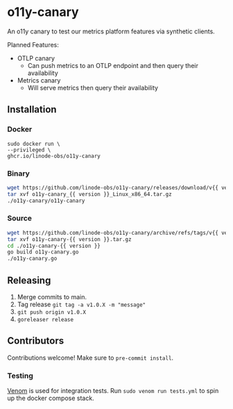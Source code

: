 # o11y-canary

An o11y canary to test our metrics platform features via synthetic clients.

Planned Features:

* OTLP canary
  * Can push metrics to an OTLP endpoint and then query their availability
* Metrics canary
  * Will serve metrics then query their availability

## Installation

### Docker

```console
sudo docker run \
--privileged \
ghcr.io/linode-obs/o11y-canary
```

### Binary

```bash
wget https://github.com/linode-obs/o11y-canary/releases/download/v{{ version }}/o11y-canary_{{ version }}_Linux_x86_64.tar.gz
tar xvf o11y-canary_{{ version }}_Linux_x86_64.tar.gz
./o11y-canary/o11y-canary
```

### Source

```bash
wget https://github.com/linode-obs/o11y-canary/archive/refs/tags/v{{ version }}.tar.gz
tar xvf o11y-canary-{{ version }}.tar.gz
cd ./o11y-canary-{{ version }}
go build o11y-canary.go
./o11y-canary.go
```

## Releasing

1. Merge commits to main.
2. Tag release `git tag -a v1.0.X -m "message"`
3. `git push origin v1.0.X`
4. `goreleaser release`

## Contributors

Contributions welcome! Make sure to `pre-commit install`.

### Testing

[Venom](https://github.com/ovh/venom) is used for integration tests. Run `sudo venom run tests.yml` to spin up the docker compose stack.
